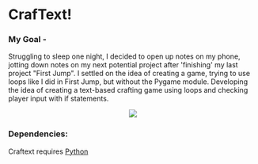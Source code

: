 # CrafText!

### My Goal -
Struggling to sleep one night, I decided to open up notes on my phone, jotting down notes on my next potential project after 'finishing' my last project "First Jump". I settled on the idea of creating a game, trying to use loops like I did in First Jump, but without the Pygame module. Developing the idea of creating a text-based crafting game using loops and checking player input with if statements.

<p align="center">
  <img src="https://github.com/user-attachments/assets/d792b735-97d3-4526-bfa5-34517270c88d">
</p>

### Dependencies:

Craftext requires [Python](https://www.python.org/downloads/)
